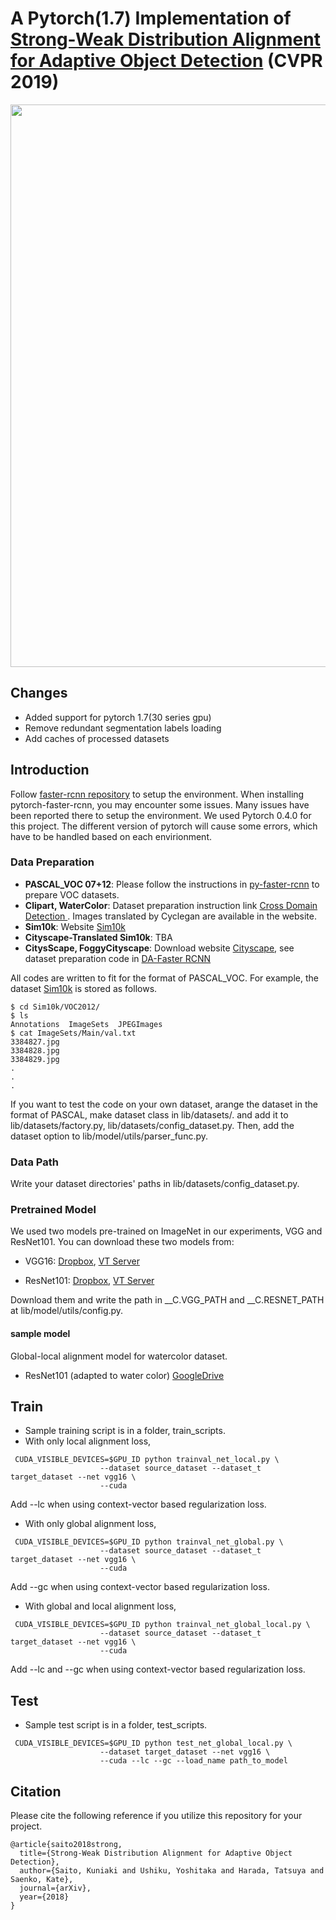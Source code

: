 # A Pytorch(1.7) Implementation of [Strong-Weak Distribution Alignment for Adaptive Object Detection](https://arxiv.org/pdf/1812.04798.pdf) (CVPR 2019)

<img src='./docs/swda.png' width=900/>

## Changes
* Added support for pytorch 1.7(30 series gpu)
* Remove redundant segmentation labels loading
* Add caches of processed datasets

## Introduction
Follow [faster-rcnn repository](https://github.com/jwyang/faster-rcnn.pytorch)
 to setup the environment. When installing pytorch-faster-rcnn, you may encounter some issues.
Many issues have been reported there to setup the environment. We used Pytorch 0.4.0 for this project.
The different version of pytorch will cause some errors, which have to be handled based on each envirionment.

### Data Preparation

* **PASCAL_VOC 07+12**: Please follow the instructions in [py-faster-rcnn](https://github.com/rbgirshick/py-faster-rcnn#beyond-the-demo-installation-for-training-and-testing-models) to prepare VOC datasets.
* **Clipart, WaterColor**: Dataset preparation instruction link [Cross Domain Detection ](https://github.com/naoto0804/cross-domain-detection/tree/master/datasets). Images translated by Cyclegan are available in the website.
* **Sim10k**: Website [Sim10k](https://fcav.engin.umich.edu/sim-dataset/)
* **Cityscape-Translated Sim10k**: TBA
* **CitysScape, FoggyCityscape**: Download website [Cityscape](https://www.cityscapes-dataset.com/), see dataset preparation code in [DA-Faster RCNN](https://github.com/yuhuayc/da-faster-rcnn/tree/master/prepare_data)

All codes are written to fit for the format of PASCAL_VOC.
For example, the dataset [Sim10k](https://fcav.engin.umich.edu/sim-dataset/) is stored as follows.

```
$ cd Sim10k/VOC2012/
$ ls
Annotations  ImageSets  JPEGImages
$ cat ImageSets/Main/val.txt
3384827.jpg
3384828.jpg
3384829.jpg
.
.
.
```
If you want to test the code on your own dataset, arange the dataset
 in the format of PASCAL, make dataset class in lib/datasets/. and add
 it to  lib/datasets/factory.py, lib/datasets/config_dataset.py. Then, add the dataset option to lib/model/utils/parser_func.py.
### Data Path
Write your dataset directories' paths in lib/datasets/config_dataset.py.

### Pretrained Model

We used two models pre-trained on ImageNet in our experiments, VGG and ResNet101. You can download these two models from:

* VGG16: [Dropbox](https://www.dropbox.com/s/s3brpk0bdq60nyb/vgg16_caffe.pth?dl=0), [VT Server](https://filebox.ece.vt.edu/~jw2yang/faster-rcnn/pretrained-base-models/vgg16_caffe.pth)

* ResNet101: [Dropbox](https://www.dropbox.com/s/iev3tkbz5wyyuz9/resnet101_caffe.pth?dl=0), [VT Server](https://filebox.ece.vt.edu/~jw2yang/faster-rcnn/pretrained-base-models/resnet101_caffe.pth)

Download them and write the path in __C.VGG_PATH and __C.RESNET_PATH at lib/model/utils/config.py.

#### sample model
Global-local alignment model for watercolor dataset.

* ResNet101 (adapted to water color) [GoogleDrive](https://drive.google.com/file/d/1pzj2jKFwtGzwjZTeEyeDSnNlPU1MZ4t9/view?usp=sharing)

## Train
* Sample training script is in a folder, train_scripts.
* With only local alignment loss,
```
 CUDA_VISIBLE_DEVICES=$GPU_ID python trainval_net_local.py \
                    --dataset source_dataset --dataset_t target_dataset --net vgg16 \
                    --cuda
```
Add --lc when using context-vector based regularization loss.

* With only global alignment loss,
```
 CUDA_VISIBLE_DEVICES=$GPU_ID python trainval_net_global.py \
                    --dataset source_dataset --dataset_t target_dataset --net vgg16 \
                    --cuda
```
Add --gc when using context-vector based regularization loss.
* With global and local alignment loss,
```
 CUDA_VISIBLE_DEVICES=$GPU_ID python trainval_net_global_local.py \
                    --dataset source_dataset --dataset_t target_dataset --net vgg16 \
                    --cuda
```
Add --lc and --gc when using context-vector based regularization loss.
## Test
* Sample test script is in a folder, test_scripts.

```
 CUDA_VISIBLE_DEVICES=$GPU_ID python test_net_global_local.py \
                    --dataset target_dataset --net vgg16 \
                    --cuda --lc --gc --load_name path_to_model
```

## Citation
Please cite the following reference if you utilize this repository for your project.

```
@article{saito2018strong,
  title={Strong-Weak Distribution Alignment for Adaptive Object Detection},
  author={Saito, Kuniaki and Ushiku, Yoshitaka and Harada, Tatsuya and Saenko, Kate},
  journal={arXiv},
  year={2018}
}
```
